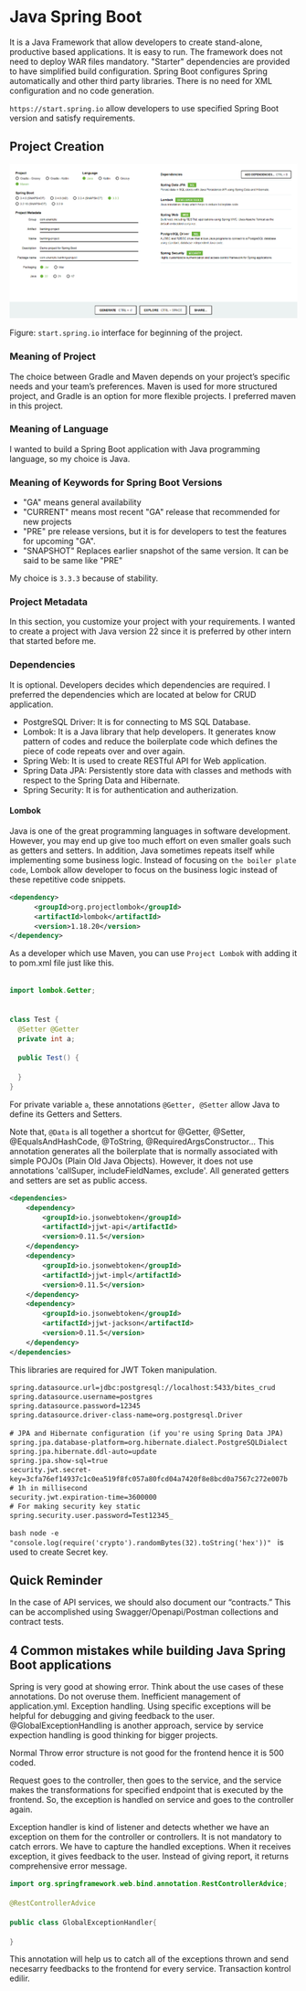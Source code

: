 # Java Spring Boot

It is a Java Framework that allow developers to create stand-alone, productive based applications. It is easy to run.
The framework does not need to deploy WAR files mandatory.
"Starter" dependencies are provided to have simplified build configuration.
Spring Boot configures Spring automatically and other third party libraries.
There is no need for XML configuration and no code generation.

`https://start.spring.io` allow developers to use specified Spring Boot version and satisfy requirements.

## Project Creation

![Project.png](readme_images%2FProject.png)

Figure: `start.spring.io` interface for beginning of the project.

### Meaning of Project
The choice between Gradle and Maven depends on your project’s specific needs and your team’s preferences.
Maven is used for more structured project, and Gradle is an option for more flexible projects. I preferred maven in this project.

### Meaning of Language
I wanted to build a Spring Boot application with Java programming language, so my choice is Java.


### Meaning of Keywords for Spring Boot Versions
- "GA" means general availability
- "CURRENT" means most recent "GA" release that recommended for new projects
- "PRE" pre release versions, but it is for developers to test the features for upcoming "GA".
- "SNAPSHOT" Replaces earlier snapshot of the same version. It can be said to be same like "PRE"

My choice is `3.3.3` because of stability.

### Project Metadata
In this section, you customize your project with your requirements. I wanted to create a project with Java version 22 since it is preferred by other intern that started before me.

### Dependencies
It is optional. Developers decides which dependencies are required. I preferred the dependencies which are located at below for CRUD application.

- PostgreSQL Driver: It is for connecting to MS SQL Database.
- Lombok: It is a Java library that help developers. It generates know pattern of codes and reduce the boilerplate code which defines the piece of code repeats over and over again.
- Spring Web: It is used to create RESTful API for Web application. 
- Spring Data JPA: Persistently store data with classes and methods with respect to the Spring Data and Hibernate.
- Spring Security: It is for authentication and autherization.
  
#### Lombok 
Java is one of the great programming languages in software development. However, you may end up give too much effort on even
smaller goals such as getters and setters. In addition, Java sometimes repeats itself while implementing some business logic. Instead of focusing on `the boiler plate code`, Lombok
allow developer to focus on the business logic instead of these repetitive code snippets.

```xml
<dependency>
      <groupId>org.projectlombok</groupId>
      <artifactId>lombok</artifactId>
      <version>1.18.20</version>
</dependency>
```

As a developer which use Maven, you can use `Project Lombok` with adding it to pom.xml file just like this.

```java

import lombok.Getter;


class Test {
  @Setter @Getter
  private int a;

  public Test() {

  }
}
```

For private variable `a`, these annotations `@Getter, @Setter` allow
Java to define its Getters and Setters.

Note that, `@Data` is all together a shortcut for @Getter, @Setter, @EqualsAndHashCode, @ToString, @RequiredArgsConstructor...
This annotation generates all the boilerplate that is normally associated with simple POJOs (Plain Old Java Objects).
However, it does not use annotations 'callSuper, includeFieldNames, exclude'. All generated getters and setters are set as public access.

````xml
<dependencies>
    <dependency>
        <groupId>io.jsonwebtoken</groupId>
        <artifactId>jjwt-api</artifactId>
        <version>0.11.5</version>
    </dependency>
    <dependency>
        <groupId>io.jsonwebtoken</groupId>
        <artifactId>jjwt-impl</artifactId>
        <version>0.11.5</version>
    </dependency>
    <dependency>
        <groupId>io.jsonwebtoken</groupId>
        <artifactId>jjwt-jackson</artifactId>
        <version>0.11.5</version>
    </dependency>
</dependencies>
````
This libraries are required for JWT Token manipulation.


````properties
spring.datasource.url=jdbc:postgresql://localhost:5433/bites_crud
spring.datasource.username=postgres
spring.datasource.password=12345
spring.datasource.driver-class-name=org.postgresql.Driver

# JPA and Hibernate configuration (if you're using Spring Data JPA)
spring.jpa.database-platform=org.hibernate.dialect.PostgreSQLDialect
spring.jpa.hibernate.ddl-auto=update
spring.jpa.show-sql=true
security.jwt.secret-key=3cfa76ef14937c1c0ea519f8fc057a80fcd04a7420f8e8bcd0a7567c272e007b
# 1h in millisecond
security.jwt.expiration-time=3600000
# For making security key static
spring.security.user.password=Test12345_
````
``bash
node -e "console.log(require('crypto').randomBytes(32).toString('hex'))"
``
is used to create Secret key.

## Quick Reminder
In the case of API services, we should also document our “contracts.” This can be accomplished using Swagger/Openapi/Postman collections and contract tests.

## 4 Common mistakes while building Java Spring Boot applications
Spring is very good at showing error. Think about the use cases of these annotations. Do not overuse them.
Inefficient management of application.yml.
Exception handling. Using specific exceptions will be helpful for debugging and giving feedback to the user.
@GlobalExceptionHandling is another approach, service by service expection handling is good thinking for bigger
projects.

Normal Throw error structure is not good for the frontend hence it is 500 coded.

Request goes to the controller, then goes to the service, and the service makes the transformations for
specified endpoint that is executed by the frontend. So, the exception is handled on service and goes to 
the controller again.

Exception handler is kind of listener and detects whether we have an exception on them for the controller or controllers.
It is not mandatory to catch errors. We have to capture the handled exceptions. When it receives exception,
it gives feedback to the user. Instead of giving report, it returns comprehensive error message.

```java
import org.springframework.web.bind.annotation.RestControllerAdvice;

@RestControllerAdvice

public class GlobalExceptionHandler{
    
}
```

This annotation will help us to catch all of the exceptions thrown and send necesarry feedbacks to the frontend for
every service. Transaction kontrol edilir.